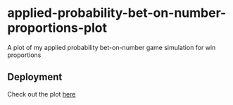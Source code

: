 # applied-probability-bet-on-number-proportions-plot
A plot of my applied probability bet-on-number game simulation for win proportions

## Deployment
Check out the plot [here](https://chuset21.github.io/applied-probability-bet-on-number-proportions-plot/)
